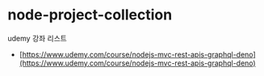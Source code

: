 # node-project-collection
udemy 강좌 리스트
- [https://www.udemy.com/course/nodejs-mvc-rest-apis-graphql-deno](https://www.udemy.com/course/nodejs-mvc-rest-apis-graphql-deno)
